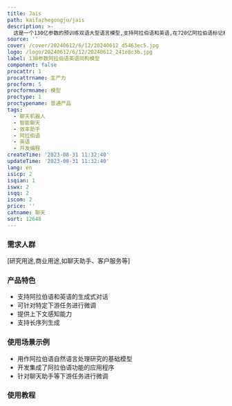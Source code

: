 ```yaml
---
title: Jais
path: kaifazhegongju/jais
description: >-
  这是一个130亿参数的预训练双语大型语言模型,支持阿拉伯语和英语,在720亿阿拉伯语标记和2790亿英语/代码标记的数据集上进行训练。阿拉伯语数据迭代了1.6个时代(相比英语/代码的1个时代),总计3950亿个标记进行训练。该模型基于Transformer解码器专用架构(GPT-3),使用SwiGLU非线性激活函数。它实现了ALiBi位置嵌入,可以外推到长序列长度,提供改进的上下文处理和模型精度。
source: ''
cover: /cover/20240612/6/12/20240612_d5463ec5.jpg
logo: /logo/20240612/6/12/20240612_241e8c3b.jpg
label: 13B参数阿拉伯语英语同构模型
component: false
procattr: 1
procattrname: 生产力
procform: 5
procformname: 模型
proctype: 1
proctypename: 普通产品
tags:
  - 聊天机器人
  - 智能聊天
  - 效率助手
  - 阿拉伯语
  - 英语
  - 开发编程
createTime: '2023-08-31 11:32:40'
updateTime: '2023-08-31 11:32:40'
lang: en
isicp: 2
isqian: 1
iswx: 2
isqq: 2
iscom: 2
price: ''
catname: 聊天
sort: 12648
---
```




### 需求人群
[研究用途,商业用途,如聊天助手、客户服务等]

### 产品特色
- 支持阿拉伯语和英语的生成式对话
- 可针对特定下游任务进行微调
- 提供上下文感知能力
- 支持长序列生成

### 使用场景示例
- 用作阿拉伯语自然语言处理研究的基础模型
- 开发集成了阿拉伯语功能的应用程序
- 针对聊天助手等下游任务进行微调

### 使用教程


  

